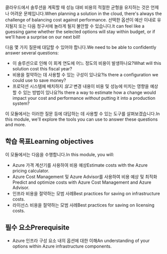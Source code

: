 <span data-ttu-id="bae23-101">클라우드에서 솔루션을 계획할 때 성능 대비 비용의 적절한 균형을 유지하는 것은 언제나 어려운 문제입니다.</span><span class="sxs-lookup"><span data-stu-id="bae23-101">When planning a solution in the cloud, there's always the challenge of balancing cost against performance.</span></span> <span data-ttu-id="bae23-102">선택한 옵션이 예산 이내로 유지될지 또는 다음 청구서에 놀라게 될지 불안할 수 있습니다.</span><span class="sxs-lookup"><span data-stu-id="bae23-102">It can feel like a guessing game whether the selected options will stay within budget, or if we'll have a surprise on our next bill!</span></span>

<span data-ttu-id="bae23-103">다음 몇 가지 질문에 대답할 수 있어야 합니다.</span><span class="sxs-lookup"><span data-stu-id="bae23-103">We need to be able to confidently answer several questions:</span></span>

- <span data-ttu-id="bae23-104">이 솔루션으로 인해 이 회계 연도에 어느 정도의 비용이 발생하나요?</span><span class="sxs-lookup"><span data-stu-id="bae23-104">What will this solution cost this fiscal year?</span></span> 
- <span data-ttu-id="bae23-105">비용을 절약하는 데 사용할 수 있는 구성이 있나요?</span><span class="sxs-lookup"><span data-stu-id="bae23-105">Is there a configuration we could use to save money?</span></span> 
- <span data-ttu-id="bae23-106">프로덕션 시스템에 배치하지 _않고_ 변경 내용이 비용 및 성능에 미치는 영향을 예상할 수 있는 방법이 있나요?</span><span class="sxs-lookup"><span data-stu-id="bae23-106">Is there a way to estimate how a change would impact your cost and performance _without_ putting it into a production system?</span></span>

<span data-ttu-id="bae23-107">이 모듈에서는 이러한 질문 등에 대답하는 데 사용할 수 있는 도구를 살펴보겠습니다.</span><span class="sxs-lookup"><span data-stu-id="bae23-107">In this module, we'll explore the tools you can use to answer these questions and more.</span></span>

## <a name="learning-objectives"></a><span data-ttu-id="bae23-108">학습 목표</span><span class="sxs-lookup"><span data-stu-id="bae23-108">Learning objectives</span></span>

<span data-ttu-id="bae23-109">이 모듈에서는 다음을 수행합니다.</span><span class="sxs-lookup"><span data-stu-id="bae23-109">In this module, you will:</span></span>

- <span data-ttu-id="bae23-110">Azure 가격 계산기를 사용하여 비용 예상</span><span class="sxs-lookup"><span data-stu-id="bae23-110">Estimate costs with the Azure pricing calculator.</span></span>
- <span data-ttu-id="bae23-111">Azure Cost Management 및 Azure Advisor를 사용하여 비용 예상 및 최적화</span><span class="sxs-lookup"><span data-stu-id="bae23-111">Predict and optimize costs with Azure Cost Management and Azure Advisor.</span></span>
- <span data-ttu-id="bae23-112">인프라 비용을 절약하는 모범 사례</span><span class="sxs-lookup"><span data-stu-id="bae23-112">Best practices for saving on infrastructure costs.</span></span>
- <span data-ttu-id="bae23-113">라이선스 비용을 절약하는 모범 사례</span><span class="sxs-lookup"><span data-stu-id="bae23-113">Best practices for saving on licensing costs.</span></span>

## <a name="prerequisite"></a><span data-ttu-id="bae23-114">필수 요소</span><span class="sxs-lookup"><span data-stu-id="bae23-114">Prerequisite</span></span> 

- <span data-ttu-id="bae23-115">Azure 인프라 구성 요소 내의 옵션에 대한 이해</span><span class="sxs-lookup"><span data-stu-id="bae23-115">An understanding of your options within Azure infrastructure components.</span></span> 
